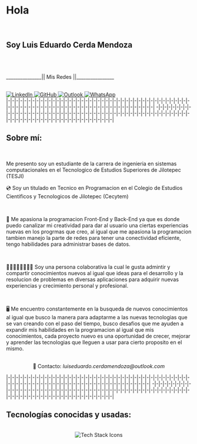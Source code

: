  <h1>Hola</h1>
          <br/>
          <h2>Soy Luis Eduardo Cerda Mendoza</h2>
          <br />
          <br />
          <div className="social-links" style={{ display: 'flex', justifyContent: 'center', gap: '10px' }}>
            <p>_______________|| Mis Redes ||________________ </p>
          </div>
          <br />
          <div className="social-links" style={{ display: 'flex', justifyContent: 'center', gap: '10px' }}>
            <a href="https://www.linkedin.com/in/luis-eduardo-cerda-mendoza-8913752ba/" target="_blank" rel="noopener noreferrer">
              <img src="https://img.shields.io/badge/LinkedIn-0077B5?style=for-the-badge&logo=linkedin&logoColor=white" alt="LinkedIn" />
            </a>
            <a href="https://github.com/LuisEduardo-CerdaMendoza?tab=repositories" target="_blank" rel="noopener noreferrer">
              <img src="https://img.shields.io/badge/GitHub-181717?style=for-the-badge&logo=github&logoColor=white" alt="GitHub" />
            </a>
            <a href="mailto:luiseduardo.cerdamendoza@outlook.com" target="_blank" rel="noopener noreferrer">
              <img src="https://img.shields.io/badge/Outlook-0078D4?style=for-the-badge&logo=microsoft-outlook&logoColor=white" alt="Outlook" />
            </a>
            <a href="https://api.whatsapp.com/send/?phone=5561446056&text&type=phone_number&app_absent=0" target="_blank" rel="noopener noreferrer">
              <img src="https://img.shields.io/badge/WhatsApp-25D366?style=for-the-badge&logo=whatsapp&logoColor=white" alt="WhatsApp" />
            </a>
          </div>
      </div>
      |-|-|-|-|-|-|-|-|-|-|-|-|-|-|-|-|-|-|-|-|-|-|-|-|-|-|-|-|-|-|-|-|-|-|-|-|-|-|-|-|-|-|-|-|-|-|-|-|-|-|-|-|-|-|-|-|-|-|-|-|-|-|-|-|-|-|-|-|-|-|-|-|-|-|-|-|-|-|-|-|-|
      -|-|-|-|-|-|-|-|-|-|-|-|-|-|-|-|-|-|-|-|-|-|-|-|-|-|-|-|-|-|-|-|-|-|-|-|-|-|-|-|-|-|-|-|-|-|-|-|-|-|-|-|-|-|-|-|-|-|-|-|-|-|-|-|-|-|-|-|-|-|-|-|-|-|-|-|-|-|-|-|
      <div className="main-content">
        <h2>Sobre mí:</h2>
        <br />
        <p>
          Me presento soy un estudiante de la carrera de ingenieria en sistemas computacionales en el Tecnologico de Estudios Superiores de Jilotepec (TESJI)
          <br />
          <p >💿 Soy un titulado en Tecnico en Programacion en el Colegio de Estudios Cientificos y Tecnologicos de Jilotepec (Cecytem)</p>
          <br />
          <p >📔 Me apasiona la programacion Front-End y Back-End ya que es donde puedo canalizar mi creatividad para dar al usuario una ciertas experiencias nuevas
            en los progrmas que creo, al igual que me apasiona la programacion tambien manejo la parte de redes para tener una conectividad eficiente, tengo habilidades para
            administrar bases de datos.
          </p>
          <br />
          <p >👨🏼‍🧑🏼‍🧒🏼‍👦🏼 Soy una persona colaborativa la cual le gusta admintir y compartir conocimientos nuevos al igual que ideas para el desarrollo y la resolucion de problemas
            en diversas aplicaciones para adquirir nuevas experiencias y crecimiento personal y profesional.
          </p>
          <br />
          <p >🖥️ Me encuentro constantemente en la busqueda de nuevos conocimientos al igual que busco la manera para adaptarme a las nuevas tecnologias que se van creando 
            con el paso del tiempo, busco desafios que me ayuden a expandir mis habilidades en la programacion al igual que mis conocimientos, cada proyecto nuevo es una oportunidad
            de crecer, mejorar y aprender las tecnologias que lleguen a usar para cierto proposito en el mismo.
          </p>
          <br />
          <center> 📱 Contacto: <i>luiseduardo.cerdamendoza@outlook.com</i> </center>
        </p>
        |-|-|-|-|-|-|-|-|-|-|-|-|-|-|-|-|-|-|-|-|-|-|-|-|-|-|-|-|-|-|-|-|-|-|-|-|-|-|-|-|-|-|-|-|-|-|-|-|-|-|-|-|-|-|-|-|-|-|-|-|-|-|-|-|-|-|-|-|-|-|-|-|-|-|-|-|-|-|-|-|
        -|-|-|-|-|-|-|-|-|-|-|-|-|-|-|-|-|-|-|-|-|-|-|-|-|-|-|-|-|-|-|-|-|-|-|-|-|-|-|-|-|-|-|-|-|-|-|-|-|-|-|-|-|-|-|-|-|-|-|-|-|-|-|-|-|-|-|-|-|-|-|-|-|-|-|-|-|-|-|-|-|
        <h2>Tecnologías conocidas y usadas:</h2>
        <br />
        <center>
        <div className="tech-icons">
          <img src="https://skillicons.dev/icons?i=androidstudio,windows,angular,aws,bootstrap,c,cs,cpp,java,php,dart,flask,flutter,py,css,html,react,js,nodejs,mysql,sqlite,firebase,git,github,postman,vscode,visualstudio,linux,figma,vite,docker,kotlin,powershell,kali,ubuntu,django,arduino,npm,tailwind,raspberrypi,ps&perline=12" alt="Tech Stack Icons" />
        </div>
        </center>
        <br/>
      </div>
